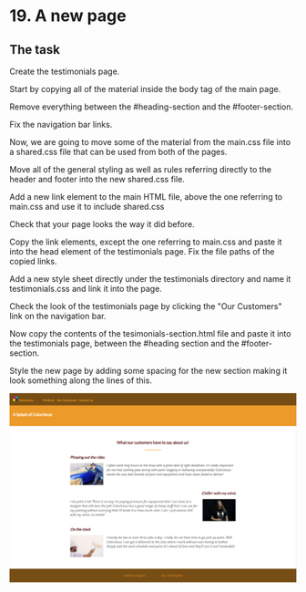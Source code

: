 # 19. A new page

## The task

Create the testimonials page.

Start by copying all of the material inside the body tag of the main page.

Remove everything between the #heading-section and the #footer-section.

Fix the navigation bar links.

Now, we are going to move some of the material from the main.css file into a shared.css file that can be used from both of the pages.

Move all of the general styling as well as rules referring directly  to the header and footer into the new shared.css file.

Add a new link element to the main HTML file, above the one referring to main.css and use it to include shared.css

Check that your page looks the way it did before.

Copy the link elements, except the one referring to main.css and paste it into the head element of the testimonials page. Fix the file paths of the copied links.

Add a new style sheet directly under the testimonials directory and name it testimonials.css and link it into the page.

Check the look of the testimonials page by clicking the "Our Customers" link on the navigation bar.

Now copy the contents of the tesimonials-section.html file and paste it into the testimonials page, between the #heading section and the #footer-section.

Style the new page by adding some spacing for the new section making it look something along the lines of this.

![Testimonials Page](images/testimonials.png)